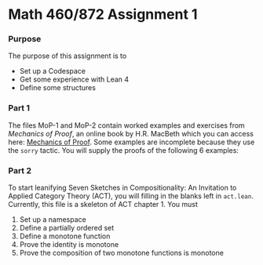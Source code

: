 # Math 460/872 Assignment 1

### Purpose
The purpose of this assignment is to
- Set up a Codespace
- Get some experience with Lean 4
- Define some structures

### Part 1
The files MoP-1 and MoP-2 contain worked examples and exercises from _Mechanics of Proof_, an online book by H.R. MacBeth which you can access here: [Mechanics of Proof](https://hrmacbeth.github.io/math2001/index.html). Some examples are incomplete because they use the `sorry` tactic. You will supply the proofs of the following 6 examples:

### Part 2
To start leanifying Seven Sketches in Compositionality: An Invitation to Applied Category Theory (ACT), you will filling in the blanks left in `act.lean`. Currently, this file is a skeleton of ACT chapter 1.
You must
1. Set up a namespace
2. Define a partially ordered set
3. Define a monotone function
4. Prove the identity is monotone
5. Prove the composition of two monotone functions is monotone
